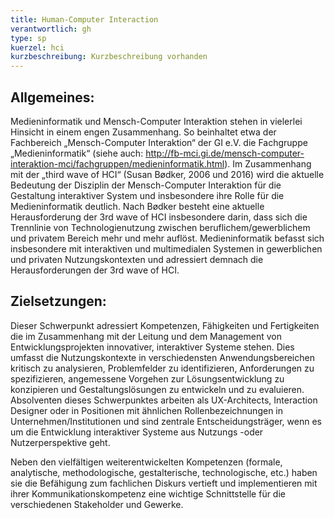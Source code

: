 ```yaml
---
title: Human-Computer Interaction
verantwortlich: gh
type: sp
kuerzel: hci
kurzbeschreibung: Kurzbeschreibung vorhanden
---
```


## Allgemeines: 

Medieninformatik und Mensch-Computer Interaktion stehen in vielerlei Hinsicht in einem engen Zusammenhang. So beinhaltet etwa der Fachbereich „Mensch-Computer Interaktion“ der GI e.V. die Fachgruppe „Medieninformatik“ (siehe auch: http://fb-mci.gi.de/mensch-computer-interaktion-mci/fachgruppen/medieninformatik.html).
Im Zusammenhang mit der „third wave of HCI“ (Susan Bødker, 2006 und 2016) wird die aktuelle Bedeutung der Disziplin der Mensch-Computer Interaktion für die Gestaltung interaktiver System und insbesondere ihre Rolle für die Medieninformatik deutlich. Nach Bødker besteht eine aktuelle Herausforderung der 3rd wave of HCI insbesondere darin, dass sich die Trennlinie von Technologienutzung zwischen beruflichem/gewerblichem und privatem Bereich mehr und mehr auflöst. Medieninformatik befasst sich insbesondere mit interaktiven und multimedialen Systemen in gewerblichen und privaten Nutzungskontexten und adressiert demnach die Herausforderungen der 3rd wave of HCI.

## Zielsetzungen:
Dieser Schwerpunkt adressiert Kompetenzen, Fähigkeiten und Fertigkeiten die im Zusammenhang mit der Leitung und dem Management von Entwicklungsprojekten innovativer, interaktiver Systeme stehen. Dies umfasst die Nutzungskontexte in verschiedensten Anwendungsbereichen kritisch zu analysieren, Problemfelder zu identifizieren, Anforderungen zu spezifizieren, angemessene Vorgehen zur Lösungsentwicklung zu konzipieren und Gestaltungslösungen zu entwickeln und zu evaluieren. Absolventen dieses Schwerpunktes arbeiten als UX-Architects, Interaction Designer oder in Positionen mit ähnlichen Rollenbezeichnungen in Unternehmen/Institutionen und sind zentrale Entscheidungsträger, wenn es um die Entwicklung interaktiver Systeme aus Nutzungs -oder Nutzerperspektive geht. 

Neben den vielfältigen weiterentwickelten Kompetenzen (formale, analytische, methodologische, gestalterische, technologische, etc.) haben sie die Befähigung zum fachlichen Diskurs vertieft und implementieren mit ihrer Kommunikationskompetenz eine wichtige Schnittstelle für die verschiedenen Stakeholder und Gewerke. 
